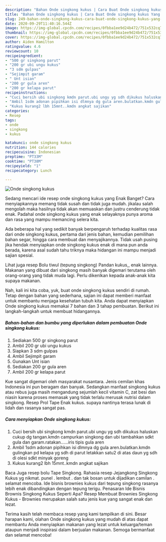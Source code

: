 ```yaml
---
description: "Bahan Onde singkong kukus | Cara Buat Onde singkong kukus Yang Lezat Sekali"
title: "Bahan Onde singkong kukus | Cara Buat Onde singkong kukus Yang Lezat Sekali"
slug: 249-bahan-onde-singkong-kukus-cara-buat-onde-singkong-kukus-yang-lezat-sekali
date: 2020-09-29T11:40:16.544Z
image: https://img-global.cpcdn.com/recipes/0fbba1ee9d24b472/751x532cq70/onde-singkong-kukus-foto-resep-utama.jpg
thumbnail: https://img-global.cpcdn.com/recipes/0fbba1ee9d24b472/751x532cq70/onde-singkong-kukus-foto-resep-utama.jpg
cover: https://img-global.cpcdn.com/recipes/0fbba1ee9d24b472/751x532cq70/onde-singkong-kukus-foto-resep-utama.jpg
author: Aiden Hamilton
ratingvalue: 4.6
reviewcount: 10
recipeingredient:
- "500 gr singkong parut"
- "200 gr ubi ungu kukus"
- "3 sdm gulpas"
- "Sejimpit garam"
- " Unt isian"
- "200 gr gula aren"
- "200 gr kelapa parut"
recipeinstructions:
- "Cuci bersih ubi singkong kmdn parut.ubi ungu yg sdh dikukus haluskan cukup dg tangan.kmdn campurkan singkong dan ubi tambahkan sdkt gula dan garam.ratakan......iris tipis gula aren"
- "Ambil 1sdm adonan pipihkan isi dlmnya dg gula aren.bulatkan.kmdn gulingkan pd kelapa yg sdh di parut letakkan satu2 di atas daun yg sdh di olesi sdkt minyak goreng"
- "Kukus kurang2 lbh 15mnt..kmdn angkat sajikan"
categories:
- Resep
tags:
- onde
- singkong
- kukus

katakunci: onde singkong kukus 
nutrition: 144 calories
recipecuisine: Indonesian
preptime: "PT33M"
cooktime: "PT38M"
recipeyield: "1"
recipecategory: Lunch

---
```



![Onde singkong kukus](https://img-global.cpcdn.com/recipes/0fbba1ee9d24b472/751x532cq70/onde-singkong-kukus-foto-resep-utama.jpg)

Sedang mencari ide resep onde singkong kukus yang Enak Banget? Cara menyiapkannya memang tidak susah dan tidak juga mudah. jikalau salah mengolah maka hasilnya tidak akan memuaskan dan justru cenderung tidak enak. Padahal onde singkong kukus yang enak selayaknya punya aroma dan rasa yang mampu memancing selera kita.

Ada beberapa hal yang sedikit banyak berpengaruh terhadap kualitas rasa dari onde singkong kukus, pertama dari jenis bahan, kemudian pemilihan bahan segar, hingga cara membuat dan menyajikannya. Tidak usah pusing jika hendak menyiapkan onde singkong kukus enak di mana pun anda berada, karena asal sudah tahu triknya maka hidangan ini mampu menjadi sajian spesial.

Lihat juga resep Bolu tiwul (tepung singkong) Pandan kukus,, enak lainnya. Makanan yang dibuat dari singkong masih banyak digemari terutama oleh orang-orang yang tidak muda lagi. Perlu dikenlkan kepada anak-anak kita supaya makanan.


Nah, kali ini kita coba, yuk, buat onde singkong kukus sendiri di rumah. Tetap dengan bahan yang sederhana, sajian ini dapat memberi manfaat untuk membantu menjaga kesehatan tubuh kita. Anda dapat menyiapkan Onde singkong kukus memakai 7 bahan dan 3 tahap pembuatan. Berikut ini langkah-langkah untuk membuat hidangannya.

<!--inarticleads1-->

##### Bahan-bahan dan bumbu yang diperlukan dalam pembuatan Onde singkong kukus:

1. Sediakan 500 gr singkong parut
1. Ambil 200 gr ubi ungu kukus
1. Siapkan 3 sdm gulpas
1. Ambil Sejimpit garam
1. Gunakan  Unt isian
1. Sediakan 200 gr gula aren
1. Ambil 200 gr kelapa parut


Kue sangat digemari oleh masyarakat nusantara. Jenis cemilan khas Indonesia ini pun beragam dan banyak. Sedangkan manfaat singkong kukus atau rebus juga masih mengandung sejumlah kecil vitamin C, zat besi dan niasin karena proses memasak yang tidak terlalu merusak nutrisi dalam singkong. Resep Prol Tape Enak kukus. supaya nantinya terasa lunak di lidah dan rasanya sangat pas. 

<!--inarticleads2-->

##### Cara menyiapkan Onde singkong kukus:

1. Cuci bersih ubi singkong kmdn parut.ubi ungu yg sdh dikukus haluskan cukup dg tangan.kmdn campurkan singkong dan ubi tambahkan sdkt gula dan garam.ratakan......iris tipis gula aren
1. Ambil 1sdm adonan pipihkan isi dlmnya dg gula aren.bulatkan.kmdn gulingkan pd kelapa yg sdh di parut letakkan satu2 di atas daun yg sdh di olesi sdkt minyak goreng
1. Kukus kurang2 lbh 15mnt..kmdn angkat sajikan


Baca Juga resep bolu Tape Singkong. Rahasia resep Jejangkong Singkong Kukus yg nikmat. punel . lembut . dan tak bosan untuk dijadikan camilan . selamat mencoba. Ide bisnis brownies kukus dari tepung singkong rasanya lebih enak dibandingkan dengan tepung terigu. Penasaran Ide Bisnis Brownis Singkong Kukus Seperti Apa? Resep Membuat Brownies Singkong Kukus - Brownies merupakan salah satu jenis kue yang sangat enak dan lezat. 

Terima kasih telah membaca resep yang kami tampilkan di sini. Besar harapan kami, olahan Onde singkong kukus yang mudah di atas dapat membantu Anda menyiapkan makanan yang lezat untuk keluarga/teman ataupun menjadi inspirasi dalam berjualan makanan. Semoga bermanfaat dan selamat mencoba!
